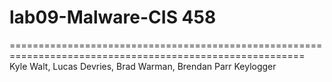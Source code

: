 # lab09-Malware-CIS 458 
=========================================================================================================
Kyle Walt, Lucas Devries, Brad Warman, Brendan Parr 
Keylogger
